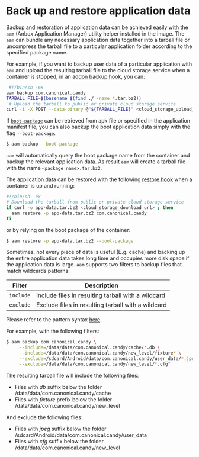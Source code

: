 # Back up and restore application data

Backup and restoration of application data can be achieved easily with the `aam`  (Anbox Application Manager) utility helper installed in the image. The `aam` can bundle any necessary application data together into a tarball file or uncompress the tarball file to a particular application folder according to the specified package name.

For example, if you want to backup user data of a particular application with `aam` and upload the resulting tarball file to the cloud storage service when a container is stopped, in an [addon backup hook](https://discourse.ubuntu.com/t/managing-addons/17759#heading--backup-and-restore), you can:

```bash
 #!/bin/sh -ex
aam backup com.canonical.candy
TARBALL_FILE=$(basename $(find ./ -name *.tar.bz2))
 # Upload the tarball to public or private cloud storage service
curl -i -X POST --data-binary @"${TARBALL_FILE}" <cloud_storage_upload_url>
```

If [`boot-package`](https://discourse.ubuntu.com/t/managing-applications/17760#heading--create-applications) can be retrieved from apk file or specified in the application manifest file, you can also backup the boot application data simply with the flag `--boot-package`.

```bash
$ aam backup --boot-package
```

`aam` will automatically query the boot package name from the container and backup the relevant application data. As result `aam` will create a tarball file with the name `<package name>.tar.bz2`.

The application data can be restored with the following [restore hook](https://discourse.ubuntu.com/t/managing-addons/17759#heading--backup-and-restore) when a container is up and running:

```bash
#!/bin/sh -ex
# Download the tarball from public or private cloud storage service
if curl -o app-data.tar.bz2 <cloud_storage_download_url> ; then
  aam restore -p app-data.tar.bz2 com.canonical.candy
fi
```

or by relying on the boot package of the container:

```bash
$ aam restore -p app-data.tar.bz2 --boot-package
```

Sometimes, not every piece of data is useful (E.g. cache) and backing up the entire application data takes long time and occupies more disk space if the application data is large. `aam` supports two filters to backup files that match wildcards patterns:

 Filter      |  Description
-------------|--------------------------------------------------------------------
`include`    | Include files in resulting tarball with a wildcard
`exclude`    | Exclude files in resulting tarball with a wildcard

Please refer to the pattern syntax [here](https://golang.org/pkg/path/filepath/#Match)

For example, with the following filters:

```bash
$ aam backup com.canonical.candy \
     --include=/data/data/com.canonical.candy/cache/*.db \
     --include=/data/data/com.canonical.candy/new_level/fixture* \
     --exclude=/sdcard/Android/data/com.canonical.candy/user_data/*.jpeg \
     --exclude=/data/data/com.canonical.candy/new_level/*.cfg"
```

The resulting tarball file will include the following files:

- Files with *db* suffix below the folder /data/data/com.canonical.candy/cache
- Files with *fixture* prefix below the folder /data/data/com.canonical.candy/new_level

And exclude the following files:

* Files with *jpeg* suffix below the folder /sdcard/Android/data/com.canonical.candy/user_data
* Files with *cfg* suffix below the folder /data/data/com.canonical.candy/new_level
